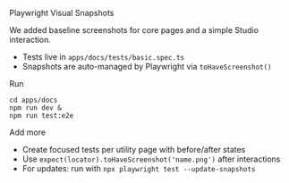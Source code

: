 Playwright Visual Snapshots

We added baseline screenshots for core pages and a simple Studio interaction.

- Tests live in `apps/docs/tests/basic.spec.ts`
- Snapshots are auto-managed by Playwright via `toHaveScreenshot()`

Run

```
cd apps/docs
npm run dev &
npm run test:e2e
```

Add more
- Create focused tests per utility page with before/after states
- Use `expect(locator).toHaveScreenshot('name.png')` after interactions
- For updates: run with `npx playwright test --update-snapshots`

